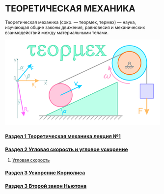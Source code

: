 # ТЕОРЕТИЧЕСКАЯ МЕХАНИКА
Теоретическая механика (сокр. — теормех, термех) — наука, изучающая общие законы движения, равновесия и механических взаимодействий между материальными телами.

![](Image/termeh.png)

### [Раздел 1 **Теоретическая механика лекция №1**](/Теоретическая%20механика/Теоретическая%20механика%20лекция%20№1.md)

### [Раздел 2 **Угловая скорость и угловое ускорение**](/Теоретическая%20механика/Угловая%20скорость%20и%20углово%20ускорение.md)

1. [Угловая скорость](/Теоретическая%20механика/УГЛОВАЯ%20СКОРОСТЬ.md)

### [Раздел 3 **Ускорение Кориолиса**](/Теоретическая%20механика/УСКОРЕНИЕ%20КОРИОЛИСА.md)

### [Раздел 3 **Второй закон Ньютона**](/Теоретическая%20механика/ВТОРОЙ%20ЗАКОН%20НЬЮТОНА.md)
